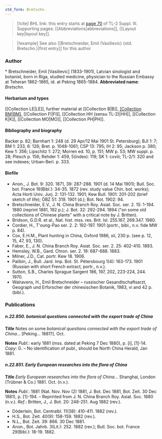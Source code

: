```yaml
---
std_form: Bretschn.
---
```


> [!cite] BHL link: this entry starts at [page 70](https://www.biodiversitylibrary.org/page/33266377) of TL-2 Suppl. III.
> Supporting pages: [[Abbreviations|abbreviations]], [[Layout key|layout key]].

> [!example] See also [[Bretschneider, Emil (Vasilievic) {std. Bretschn.}|first entry]] for this author

### Author

\* Bretschneider, Emil \[Vasilievic\] (1833-1901), Latvian sinologist and botanist, born in Riga, studied medicine, physician to the Russian Embassy at Teheran 1862-1865, id. at Peking 1865-1884. 
**Abbreviated name**: *Bretschn.*

#### Herbarium and types

[[Collection LE|LE]], further material at [[Collection B|B]], [[Collection BM|BM]](228), [[Collection FI|FI]], [[Collection HH (sensu TL-2)|HH]], [[Collection K|K]], [[Collection MO|MO]], [[Collection PH|PH]].

#### Bibliography and biography

Backer p. 82; Barnhart 1: 248 (d. 29 Apr/12 Mai 1901 St. Petersburg); BJI 1: 7; BM 1: 233, 6: 126; Bret. p. 1048-1061; CSP 13: 795; IH 2: 95; Jackson p. 380; Kew 1: 356; Lipschitz 1: 272; Morren ed. 10, p. 151; MW p. 53; MW suppl. p. 28; Plesch p. 156; Rehder 1: 459, 5(index): 119; SK 1: cxviii; TL-2/1: 320 and see indexes; Urban-Berl. p. 333.

#### Biofile

- Anon., J. Bot. 9: 320. 1871, 39: 287-288. 1901 (d. 14 Mai 1901); Bull. Soc. bot. France 19(Bibl.): 34-35. 1872 (rev. study value Chin. bot. works); Acta Horti Univ. Jurj. 2: 131-132. 1901; Kew Bull. 1901: 201-202 (brief sketch of life); ÖBZ 51: 319. 1901 (d.); Bot. Not. 1902: 94.
- Bretschneider, E.V., J. N. China Branch Roy. Asiat. Soc. ser. 2. 15: 1-194. 1880 (reprint 1881, 192 p.); J. Bot. 32: 292-294. 1894 ("on some old collections of Chinese plants" with a critical note by J. Britten).
- Bridson, G.D.R. et al., Nat. hist. mss. res. Brit. Isl. 255.167, 269.347. 1980.
- Cordier, H., T'oung-Pao ser. 2. 2: 192-197. 1901 (portr., bibl., n.v. fide MW p. 84).
- Cox, E.H.M., Plant hunting in China, Oxford 1986, xii, 230 p. (see p. 12, 15, 47, 93, 130).
- Faber, E., J. N. China Branch Roy. Asiat. Soc. ser. 2. 25: 402-410. 1893.
- Hemsley, W.B., Gard. Chron. ser. 2. 19: 687-688. 1883.
- Milner, J.D., Cat. portr. Kew 18. 1906.
- Palibin, J., Bull. Jard. Imp. Bot. St. Pétersbourg 1(4): 163-173. 1901 (Russian with short French extract, portr., n.v.).
- Sutton, S.B., Charles Sprague Sargent 186, 197, 202, 223-224, 244. 1970.
- Walravens, H., Emil Bretschneider – russischer Gesandtschaftsarzt, Geograph und Erforscher der chinesischen Botanik, 1983, vi and 42 p. (bibl.).

### Publications

##### n.22.850. botanical questions connected with the export trade of China

**Title**
Notes on some *botanical questions connected with the export trade of China*... \[Peking... 1881?\]. Oct.

**Notes**
*Publ*.: early 1881 (mss. dated at Peking 7 Dec 1880), p. \[i\], \[1\]-14. *Copy*: G. – No identification of publ., should be North China Herald, Jan 1881.

##### n.22.851. Early European researches into the flora of China

**Title**
*Early European researches into the flora of China*... Shanghai, London (Trübner & Co.) 1881. Oct. (n.v.).

**Notes**
*Publ*.: 1881 (Nat. Nov. Nov (2) 1881, J. Bot. Dec 1881, Bot. Zeit. 30 Dec 1881), p. \[1\]-194.  – Reprinted from J. N. China Branch Roy. Asiat. Soc. 1880 (n.v.).
*Ref*.: Britten, J., J. Bot. 20: 248-251. Aug 1882 (rev.).
- Döderlein, Bot. Centralbl. 11(38): 410-411. 1882 (rev.).
- H.S., Bot. Zeit. 40(9): 158-159. 1882 (rev.).
- N.L., Bot. Zeit. 39: 866. 30 Dec 1881.
- Anon., Bot. Jahrb. 3(Lit.): 252. 1882 (rev.); Bull. Soc. bot. France 29(Bibl.): 18-19. 1882.


